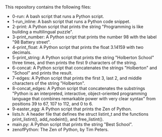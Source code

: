 This repository contains the following files:

* 0-run: A bash script that runs a Python script.
* 1-run_inline: A bash script that runs a Python code snippet.
* 2-print: A Python script that prints the string "Programming is like building a multilingual puzzle".
* 3-print_number: A Python script that prints the number 98 with the label "98 Battery street".
* 4-print_float: A Python script that prints the float 3.14159 with two decimals.
* 5-print_string: A Python script that prints the string "Holberton School" three times, and then prints the first 9 characters of the string.
* 6-concat: A Python script that concatenates the strings "Holberton" and "School" and prints the result.
* 7-edges: A Python script that prints the first 3, last 2, and middle characters of the string "Holberton".
* 8-concat_edges: A Python script that concatenates the substrings "Python is an interpreted, interactive, object-oriented programming language that combines remarkable power with very clear syntax" from positions 39 to 67, 107 to 112, and 0 to 6.
* 9-easter_egg: A Python script that prints the Zen of Python.
* lists.h: A header file that defines the struct listint_t and the functions print_listint(), add_nodeint(), and free_listint().
* main.py: A Python script that prints the string "Best School".
* zenofPython: The Zen of Python, by Tim Peters.